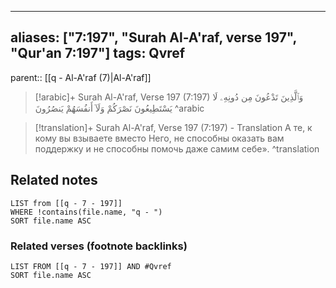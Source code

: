 
---
aliases: ["7:197", "Surah Al-A'raf, verse 197", "Qur'an 7:197"]
tags: Qvref
---

parent:: [[q - Al-A'raf (7)|Al-A'raf]]

> [!arabic]+ Surah Al-A'raf, Verse 197 (7:197)
> <span class="quran-arabic">وَٱلَّذِينَ تَدْعُونَ مِن دُونِهِۦ لَا يَسْتَطِيعُونَ نَصْرَكُمْ وَلَآ أَنفُسَهُمْ يَنصُرُونَ</span>
^arabic

> [!translation]+ Surah Al-A'raf, Verse 197 (7:197) - Translation
> А те, к кому вы взываете вместо Него, не способны оказать вам поддержку и не способны помочь даже самим себе».
^translation



## Related notes
```dataview
LIST from [[q - 7 - 197]]
WHERE !contains(file.name, "q - ")
SORT file.name ASC
```

### Related verses (footnote backlinks)
```dataview
LIST FROM [[q - 7 - 197]] AND #Qvref
SORT file.name ASC
```

